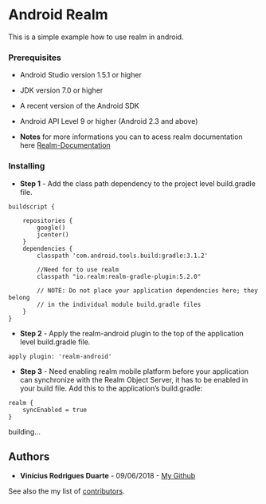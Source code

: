 # Android Realm

This is a simple example how to use realm in android.

### Prerequisites

* Android Studio version 1.5.1 or higher
* JDK version 7.0 or higher
* A recent version of the Android SDK
* Android API Level 9 or higher (Android 2.3 and above)

* **Notes** for more informations you can to acess realm documentation here [Realm-Documentation](https://realm.io/docs/java/latest)

### Installing

* **Step 1** - Add the class path dependency to the project level build.gradle file.

```
buildscript {
    
    repositories {
        google()
        jcenter()
    }
    dependencies {
        classpath 'com.android.tools.build:gradle:3.1.2'

        //Need for to use realm
        classpath "io.realm:realm-gradle-plugin:5.2.0"

        // NOTE: Do not place your application dependencies here; they belong
        // in the individual module build.gradle files
    }
}
```

* **Step 2** - Apply the realm-android plugin to the top of the application level build.gradle file.

```
apply plugin: 'realm-android'
```


* **Step 3** - Need enabling realm mobile platform before your application can synchronize with the Realm Object Server, it has to be enabled in your build file. Add this to the application’s build.gradle:

```
realm {
    syncEnabled = true
}

```

building...

## Authors

* **Vinícius Rodrigues Duarte** - 09/06/2018 - [My Github](https://github.com/viniciusrd)

See also the my list of [contributors](https://github.com/viniciusrd?tab=repositories).

